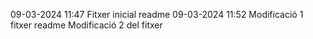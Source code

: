 09-03-2024 11:47 Fitxer inicial readme
09-03-2024 11:52 Modificació 1 fitxer readme
Modificació 2 del fitxer

